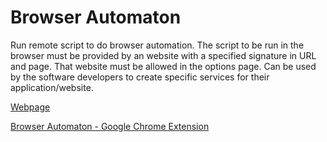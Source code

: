 # Browser Automaton
Run remote script to do browser automation.
The script to be run in the browser must be provided by an website with a specified signature in URL and page. That website must be allowed in the options page.
Can be used by the software developers to create specific services for their application/website.

[Webpage](https://xyosecurity.ro/browser-automaton/)

[Browser Automaton - Google Chrome Extension](https://chrome.google.com/webstore/detail/browser-automaton/ccchboloojckhbjbdchaclhdolofpckn)
